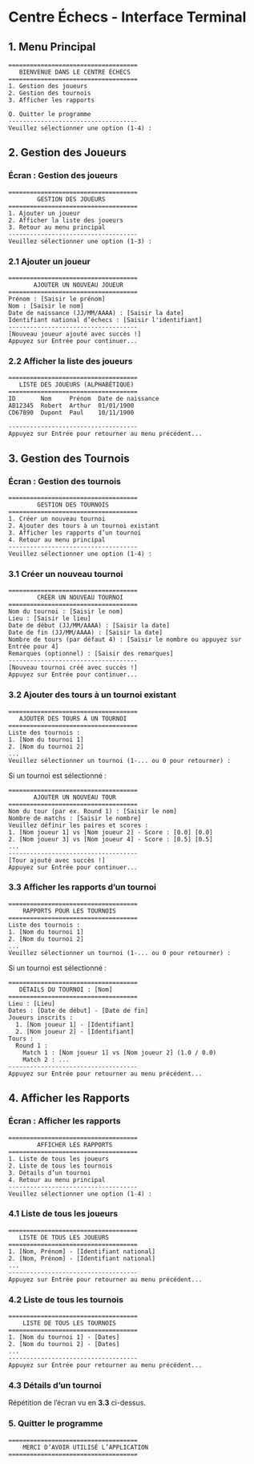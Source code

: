 # Centre Échecs - Interface Terminal

## **1. Menu Principal**
```plaintext
====================================
   BIENVENUE DANS LE CENTRE ÉCHECS
====================================
1. Gestion des joueurs
2. Gestion des tournois
3. Afficher les rapports

Q. Quitter le programme
------------------------------------
Veuillez sélectionner une option (1-4) :
```

## **2. Gestion des Joueurs**
### Écran : Gestion des joueurs
```plaintext
====================================
        GESTION DES JOUEURS
====================================
1. Ajouter un joueur
2. Afficher la liste des joueurs
3. Retour au menu principal
------------------------------------
Veuillez sélectionner une option (1-3) :
```

### 2.1 Ajouter un joueur
```plaintext
====================================
       AJOUTER UN NOUVEAU JOUEUR
====================================
Prénom : [Saisir le prénom]
Nom : [Saisir le nom]
Date de naissance (JJ/MM/AAAA) : [Saisir la date]
Identifiant national d’échecs : [Saisir l'identifiant]
------------------------------------
[Nouveau joueur ajouté avec succès !]
Appuyez sur Entrée pour continuer...
```

### 2.2 Afficher la liste des joueurs
```plaintext
====================================
   LISTE DES JOUEURS (ALPHABÉTIQUE)
====================================
ID       Nom     Prénom  Date de naissance
AB12345  Robert  Arthur  01/01/1900
CD67890  Dupont  Paul    10/11/1900

------------------------------------
Appuyez sur Entrée pour retourner au menu précédent...
```

## **3. Gestion des Tournois**
### Écran : Gestion des tournois
```plaintext
====================================
        GESTION DES TOURNOIS
====================================
1. Créer un nouveau tournoi
2. Ajouter des tours à un tournoi existant
3. Afficher les rapports d’un tournoi
4. Retour au menu principal
------------------------------------
Veuillez sélectionner une option (1-4) :
```

### 3.1 Créer un nouveau tournoi
```plaintext
====================================
        CRÉER UN NOUVEAU TOURNOI
====================================
Nom du tournoi : [Saisir le nom]
Lieu : [Saisir le lieu]
Date de début (JJ/MM/AAAA) : [Saisir la date]
Date de fin (JJ/MM/AAAA) : [Saisir la date]
Nombre de tours (par défaut 4) : [Saisir le nombre ou appuyez sur Entrée pour 4]
Remarques (optionnel) : [Saisir des remarques]
------------------------------------
[Nouveau tournoi créé avec succès !]
Appuyez sur Entrée pour continuer...
```

### 3.2 Ajouter des tours à un tournoi existant
```plaintext
====================================
   AJOUTER DES TOURS À UN TOURNOI
====================================
Liste des tournois :
1. [Nom du tournoi 1]
2. [Nom du tournoi 2]
...
Veuillez sélectionner un tournoi (1-... ou 0 pour retourner) :
```
Si un tournoi est sélectionné :
```plaintext
====================================
       AJOUTER UN NOUVEAU TOUR
====================================
Nom du tour (par ex. Round 1) : [Saisir le nom]
Nombre de matchs : [Saisir le nombre]
Veuillez définir les paires et scores :
1. [Nom joueur 1] vs [Nom joueur 2] - Score : [0.0] [0.0]
2. [Nom joueur 3] vs [Nom joueur 4] - Score : [0.5] [0.5]
...
------------------------------------
[Tour ajouté avec succès !]
Appuyez sur Entrée pour continuer...
```

### 3.3 Afficher les rapports d’un tournoi
```plaintext
====================================
    RAPPORTS POUR LES TOURNOIS
====================================
Liste des tournois :
1. [Nom du tournoi 1]
2. [Nom du tournoi 2]
...
Veuillez sélectionner un tournoi (1-... ou 0 pour retourner) :
```
Si un tournoi est sélectionné :
```plaintext
====================================
   DÉTAILS DU TOURNOI : [Nom]
====================================
Lieu : [Lieu]
Dates : [Date de début] - [Date de fin]
Joueurs inscrits :
  1. [Nom joueur 1] - [Identifiant]
  2. [Nom joueur 2] - [Identifiant]
Tours :
  Round 1 :
    Match 1 : [Nom joueur 1] vs [Nom joueur 2] (1.0 / 0.0)
    Match 2 : ...
------------------------------------
Appuyez sur Entrée pour retourner au menu précédent...
```

## **4. Afficher les Rapports**
### Écran : Afficher les rapports
```plaintext
====================================
        AFFICHER LES RAPPORTS
====================================
1. Liste de tous les joueurs
2. Liste de tous les tournois
3. Détails d’un tournoi
4. Retour au menu principal
------------------------------------
Veuillez sélectionner une option (1-4) :
```

### 4.1 Liste de tous les joueurs
```plaintext
====================================
   LISTE DE TOUS LES JOUEURS
====================================
1. [Nom, Prénom] - [Identifiant national]
2. [Nom, Prénom] - [Identifiant national]
...
------------------------------------
Appuyez sur Entrée pour retourner au menu précédent...
```

### 4.2 Liste de tous les tournois
```plaintext
====================================
    LISTE DE TOUS LES TOURNOIS
====================================
1. [Nom du tournoi 1] - [Dates]
2. [Nom du tournoi 2] - [Dates]
...
------------------------------------
Appuyez sur Entrée pour retourner au menu précédent...
```

### 4.3 Détails d’un tournoi
Répétition de l’écran vu en **3.3** ci-dessus.

### **5. Quitter le programme**
```plaintext
====================================
    MERCI D’AVOIR UTILISÉ L’APPLICATION
====================================
```
